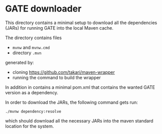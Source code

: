 # GATE downloader

This directory contains a minimal setup to download all the dependencies
(JARs) for running GATE into the local Maven cache. 

The directory contains files

* `mvnw` and `mvnw.cmd` 
* directory `.mvn`

generated by:

* cloning https://github.com/takari/maven-wrapper
* running the command to build the wrapper 

In addition in contains a minimal pom.xml that contains the 
wanted GATE version as a dependency. 

In order to download the JARs, the following command 
gets run:

`./mvnw dependency:resolve`

which should download all the necessary JARs into the maven standard location for the system. 


